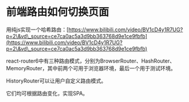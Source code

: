 # 前端路由如何切换页面

用纯js实现一个哈希路由：[https://www.bilibili.com/video/BV1cD4y1R7UG?p=2\&vd\_source=ce7ca0ac5a3d9bb363768d9e1ce9fbfb](https://www.bilibili.com/video/BV1cD4y1R7UG?p=2\&vd\_source=ce7ca0ac5a3d9bb363768d9e1ce9fbfb)

react-router6中有三种路由模式，分别为BrowserRouter、HashRouter、MemoryRouter，其中前两个可用于浏览器环境，最后一个用于测试环境。

HistoryRouter可以让用户自定义路由模式。

它们均可根据路由变化，实现SPA。
